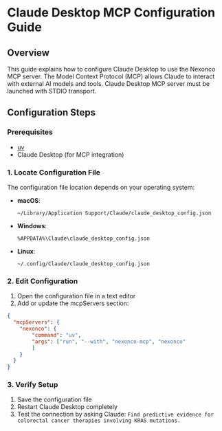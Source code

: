 # Claude Desktop MCP Configuration Guide

## Overview

This guide explains how to configure Claude Desktop to use the Nexonco MCP server. The Model Context Protocol (MCP) allows Claude to interact with external AI models and tools. Claude Desktop MCP server must be launched with STDIO transport.

## Configuration Steps

### Prerequisites

- [uv](https://github.com/astral-sh/uv#installation)
- Claude Desktop (for MCP integration)

### 1. Locate Configuration File

The configuration file location depends on your operating system:

- **macOS**:
  ```
  ~/Library/Application Support/Claude/claude_desktop_config.json
  ```

- **Windows**:
  ```
  %APPDATA%\Claude\claude_desktop_config.json
  ```

- **Linux**:
  ```
  ~/.config/Claude/claude_desktop_config.json
  ```

### 2. Edit Configuration

1. Open the configuration file in a text editor
2. Add or update the mcpServers section:

```json
{
  "mcpServers": {
    "nexonco": {
        "command": "uv",
        "args": ["run", "--with", "nexonco-mcp", "nexonco"
        ]
    }
  }
}
```

### 3. Verify Setup

1. Save the configuration file
2. Restart Claude Desktop completely
3. Test the connection by asking Claude:
   `Find predictive evidence for colorectal cancer therapies involving KRAS mutations.`
